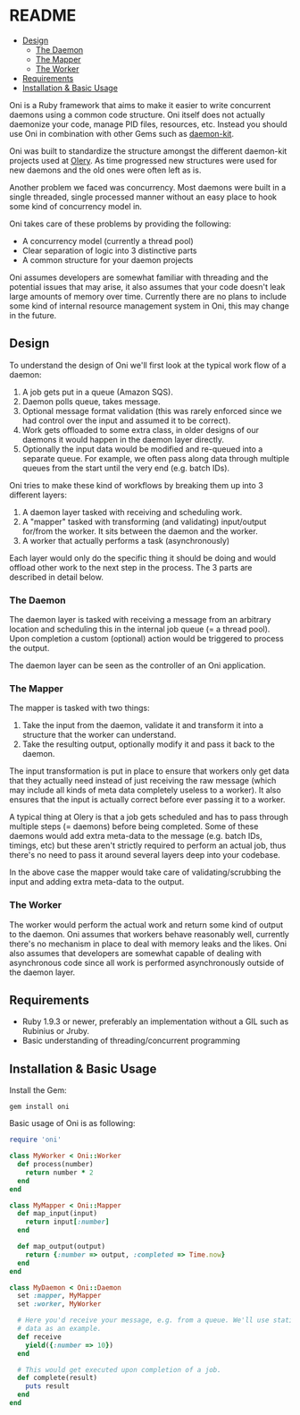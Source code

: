 # README

* [Design](#design)
  * [The Daemon](#the-daemon)
  * [The Mapper](#the-mapper)
  * [The Worker](#the-worker)
* [Requirements](#requirements)
* [Installation & Basic Usage](#installation--basic-usage)

Oni is a Ruby framework that aims to make it easier to write concurrent daemons
using a common code structure. Oni itself does not actually daemonize your
code, manage PID files, resources, etc. Instead you should use Oni in
combination with other Gems such as [daemon-kit][daemon-kit].

Oni was built to standardize the structure amongst the different daemon-kit
projects used at [Olery][olery]. As time progressed new structures were used
for new daemons and the old ones were often left as is.

Another problem we faced was concurrency. Most daemons were built in a
single threaded, single processed manner without an easy place to hook some
kind of concurrency model in.

Oni takes care of these problems by providing the following:

* A concurrency model (currently a thread pool)
* Clear separation of logic into 3 distinctive parts
* A common structure for your daemon projects

Oni assumes developers are somewhat familiar with threading and the potential
issues that may arise, it also assumes that your code doesn't leak large
amounts of memory over time. Currently there are no plans to include some kind
of internal resource management system in Oni, this may change in the future.

## Design

To understand the design of Oni we'll first look at the typical work flow of a
daemon:

1. A job gets put in a queue (Amazon SQS).
2. Daemon polls queue, takes message.
3. Optional message format validation (this was rarely enforced since we had
   control over the input and assumed it to be correct).
4. Work gets offloaded to some extra class, in older designs of our daemons it
   would happen in the daemon layer directly.
5. Optionally the input data would be modified and re-queued into a separate
   queue. For example, we often pass along data through multiple queues from
   the start until the very end (e.g. batch IDs).

Oni tries to make these kind of workflows by breaking them up into 3 different
layers:

1. A daemon layer tasked with receiving and scheduling work.
2. A "mapper" tasked with transforming (and validating) input/output for/from
   the worker. It sits between the daemon and the worker.
3. A worker that actually performs a task (asynchronously)

Each layer would only do the specific thing it should be doing and would
offload other work to the next step in the process. The 3 parts are described
in detail below.

### The Daemon

The daemon layer is tasked with receiving a message from an arbitrary location
and scheduling this in the internal job queue (= a thread pool). Upon
completion a custom (optional) action would be triggered to process the output.

The daemon layer can be seen as the controller of an Oni application.

### The Mapper

The mapper is tasked with two things:

1. Take the input from the daemon, validate it and transform it into a
   structure that the worker can understand.
2. Take the resulting output, optionally modify it and pass it back to the
   daemon.

The input transformation is put in place to ensure that workers only get data
that they actually need instead of just receiving the raw message (which may
include all kinds of meta data completely useless to a worker). It also ensures
that the input is actually correct before ever passing it to a worker.

A typical thing at Olery is that a job gets scheduled and has to pass through
multiple steps (= daemons) before being completed. Some of these daemons would
add extra meta-data to the message (e.g. batch IDs, timings, etc) but these
aren't strictly required to perform an actual job, thus there's no need to pass
it around several layers deep into your codebase.

In the above case the mapper would take care of validating/scrubbing the input
and adding extra meta-data to the output.

### The Worker

The worker would perform the actual work and return some kind of output to the
daemon. Oni assumes that workers behave reasonably well, currently there's no
mechanism in place to deal with memory leaks and the likes. Oni also assumes
that developers are somewhat capable of dealing with asynchronous code since
all work is performed asynchronously outside of the daemon layer.

## Requirements

* Ruby 1.9.3 or newer, preferably an implementation without a GIL such as
  Rubinius or Jruby.
* Basic understanding of threading/concurrent programming

## Installation & Basic Usage

Install the Gem:

    gem install oni

Basic usage of Oni is as following:


```ruby
require 'oni'

class MyWorker < Oni::Worker
  def process(number)
    return number * 2
  end
end

class MyMapper < Oni::Mapper
  def map_input(input)
    return input[:number]
  end

  def map_output(output)
    return {:number => output, :completed => Time.now}
  end
end

class MyDaemon < Oni::Daemon
  set :mapper, MyMapper
  set :worker, MyWorker

  # Here you'd receive your message, e.g. from a queue. We'll use static
  # data as an example.
  def receive
    yield({:number => 10})
  end

  # This would get executed upon completion of a job.
  def complete(result)
    puts result
  end
end
```

[olery]: http://www.olery.com/
[daemon-kit]: https://github.com/kennethkalmer/daemon-kit

